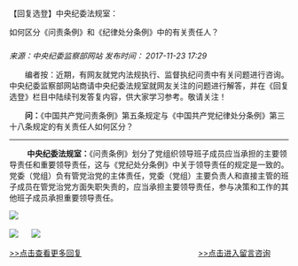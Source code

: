 ## 

【回复选登】中央纪委法规室：

如何区分《问责条例》和《纪律处分条例》中的有关责任人？

### 

_来源：中央纪委监察部网站_ _发布时间： 2017-11-23 17:29_

　　编者按：近期，有网友就党内法规执行、监督执纪问责中有关问题进行咨询。中央纪委监察部网站商请中央纪委法规室就网友关注的问题进行解答，并在《回复选登》栏目中陆续刊发答复内容，供大家学习参考。敬请关注！

　　**问：**《中国共产党问责条例》第五条规定与《中国共产党纪律处分条例》第三十八条规定的有关责任人如何区分？

___

 　　**中央纪委法规室：**《问责条例》划分了党组织领导班子成员应当承担的主要领导责任和重要领导责任，这与《党纪处分条例》中关于领导责任的规定是一致的。党委（党组）负有管党治党的主体责任，党委（党组）主要负责人和直接主管的班子成员在管党治党方面失职失责的，应当承担主要领导责任，参与决策和工作的其他班子成员承担重要领导责任。 

![](https://www.ccdi.gov.cn/hdjln/ywtt/201711/W020210531593535177878.jpg) 

[![](https://www.ccdi.gov.cn/hdjln/ywtt/201711/W020210531593535273778.jpg)](http://www.ccdi.gov.cn/hdjl/hfxd/index.html)      [![](https://www.ccdi.gov.cn/hdjln/ywtt/201711/W020210531593535366762.jpg)](http://interact.ccdi.gov.cn/lyb/index.html) 

[\>>点击查看更多回复](http://www.ccdi.gov.cn/hdjl/hfxd/index.html)　　　　　　　　　　　　　　　[\>>点击进入留言咨询](http://interact.ccdi.gov.cn/lyb/index.html)